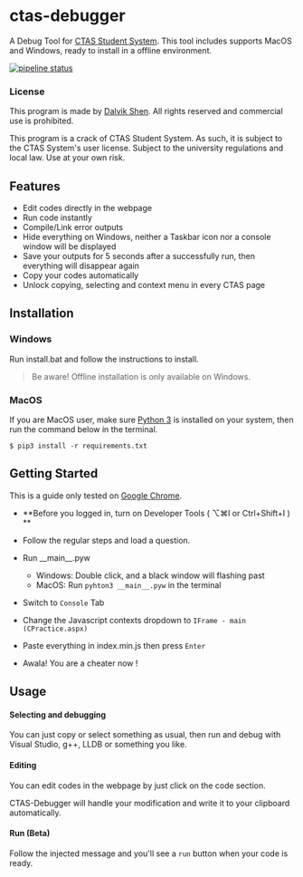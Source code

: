 # ctas-debugger

A Debug Tool for [CTAS Student System](http://172.20.2.205.cqu.pt/ctas/). This tool includes supports MacOS and Windows, ready to install in a offline environment.

[![pipeline status](https://git.ifengge.me/Dalvik/ctas-debugger/badges/master/pipeline.svg)](https://git.ifengge.me/Dalvik/ctas-debugger/commits/master)



### License

This program is made by [Dalvik Shen](https://ifengge.me/about/). All rights reserved and commercial use is prohibited. 

This program is a crack of CTAS Student System. As such, it is subject to the CTAS System's user license. Subject to the university regulations and local law. Use at your own risk.



## Features

- Edit codes directly in the webpage
- Run code instantly
- Compile/Link error outputs
- Hide everything on Windows, neither a Taskbar icon nor a console window will be displayed
- Save your outputs for 5 seconds after a successfully run, then everything will disappear again
- Copy your codes automatically
- Unlock copying, selecting and context menu in every CTAS page



## Installation

### Windows
Run install.bat and follow the instructions to install.

> Be aware! Offline installation is only available on Windows.



### MacOS
If you are MacOS user, make sure [Python 3](https://www.python.org/download/releases/3.0/) is installed on your system, then run the command below in the terminal.
```
$ pip3 install -r requirements.txt
```



## Getting Started

This is a guide only tested on [Google Chrome](https://dl.google.com).

- **Before you logged in, turn on Developer Tools ( ⌥⌘I or Ctrl+Shift+I ) **

- Follow the regular steps and load a question.
- Run \_\_main\_\_.pyw 
  - Windows: Double click, and a black window will flashing past
  - MacOS: Run ```pyhton3 __main__.pyw``` in the terminal
- Switch to ```Console``` Tab 
- Change the Javascript contexts dropdown to ```IFrame - main (CPractice.aspx)```
- Paste everything in index.min.js then press ```Enter```
- Awala! You are a cheater now !



## Usage

#### Selecting and debugging

You can just copy or select something as usual,  then run and debug with Visual Studio, g++, LLDB or something you like.



#### Editing
You can edit codes in the webpage by just click on the code section.

CTAS-Debugger will handle your modification and write it to your clipboard automatically.



#### Run (Beta)

Follow the injected message and you'll see a ```run``` button when your code is ready.